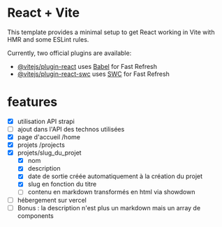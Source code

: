 # React + Vite

This template provides a minimal setup to get React working in Vite with HMR and some ESLint rules.

Currently, two official plugins are available:

- [@vitejs/plugin-react](https://github.com/vitejs/vite-plugin-react/blob/main/packages/plugin-react/README.md) uses [Babel](https://babeljs.io/) for Fast Refresh
- [@vitejs/plugin-react-swc](https://github.com/vitejs/vite-plugin-react-swc) uses [SWC](https://swc.rs/) for Fast Refresh

# features
- [x] utilisation API strapi
- [ ] ajout dans l'API des technos utilisées
- [x] page d'accueil /home
- [x] projets /projects
- [x] projets/slug_du_projet
  - [x] nom
  - [x] description
  - [x] date de sortie créée automatiquement à la création du projet
  - [x] slug en fonction du titre
  - [ ] contenu en markdown transformés en html via showdown

- [ ] hébergement sur vercel
- [ ] Bonus : la description n'est plus un markdown mais un array de components
